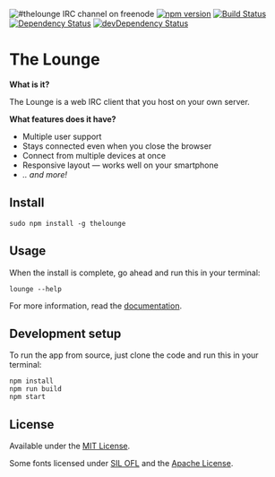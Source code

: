 ![#thelounge IRC channel on freenode](https://img.shields.io/badge/irc%20channel-%23thelounge%20on%20freenode-blue.svg)
[![npm version](https://img.shields.io/npm/v/thelounge.svg)](https://www.npmjs.org/package/thelounge)
[![Build Status](https://travis-ci.org/thelounge/lounge.svg?branch=master)](https://travis-ci.org/thelounge/lounge)
[![Dependency Status](https://david-dm.org/thelounge/lounge.svg)](https://david-dm.org/thelounge/lounge)
[![devDependency Status](https://david-dm.org/thelounge/lounge/dev-status.svg)](https://david-dm.org/thelounge/lounge#info=devDependencies)

# The Lounge

__What is it?__

The Lounge is a web IRC client that you host on your own server.

__What features does it have?__

- Multiple user support
- Stays connected even when you close the browser
- Connect from multiple devices at once
- Responsive layout — works well on your smartphone
- _.. and more!_

## Install

```
sudo npm install -g thelounge
```

## Usage

When the install is complete, go ahead and run this in your terminal:

```
lounge --help
```

For more information, read the [documentation](https://thelounge.github.io/docs/).

## Development setup

To run the app from source, just clone the code and run this in your terminal:

```
npm install
npm run build
npm start
```

## License

Available under the [MIT License](http://mths.be/mit).

Some fonts licensed under [SIL OFL](http://scripts.sil.org/OFL) and the [Apache License](http://www.apache.org/licenses/).

